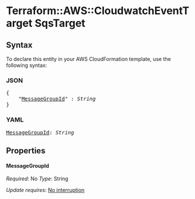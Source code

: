 # Terraform::AWS::CloudwatchEventTarget SqsTarget

## Syntax

To declare this entity in your AWS CloudFormation template, use the following syntax:

### JSON

<pre>
{
    "<a href="#messagegroupid" title="MessageGroupId">MessageGroupId</a>" : <i>String</i>
}
</pre>

### YAML

<pre>
<a href="#messagegroupid" title="MessageGroupId">MessageGroupId</a>: <i>String</i>
</pre>

## Properties

#### MessageGroupId

_Required_: No
_Type_: String

_Update requires_: [No interruption](https://docs.aws.amazon.com/AWSCloudFormation/latest/UserGuide/using-cfn-updating-stacks-update-behaviors.html#update-no-interrupt)

